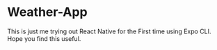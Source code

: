 # Weather-App

This is just me trying out React Native for the First time using Expo CLI. Hope you find this useful.
